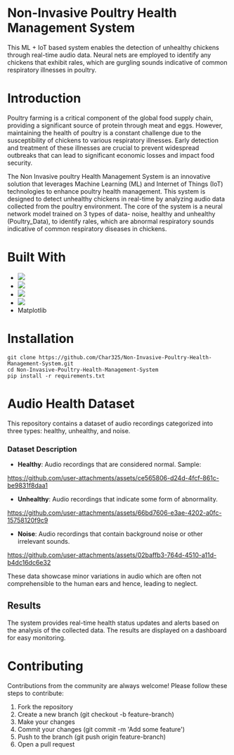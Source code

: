 # Non-Invasive Poultry Health Management System
This ML + IoT based system enables the detection of unhealthy chickens through real-time audio data. Neural nets are employed to identify any chickens that exhibit rales, which are gurgling sounds indicative of common respiratory illnesses in poultry.
# Introduction
Poultry farming is a critical component of the global food supply chain, providing a significant source of protein through meat and eggs. However, maintaining the health of poultry is a constant challenge due to the susceptibility of chickens to various respiratory illnesses. Early detection and treatment of these illnesses are crucial to prevent widespread outbreaks that can lead to significant economic losses and impact food security.

The Non Invasive poultry Health Management System is an innovative solution that leverages Machine Learning (ML) and Internet of Things (IoT) technologies to enhance poultry health management. This system is designed to detect unhealthy chickens in real-time by analyzing audio data collected from the poultry environment. The core of the system is a neural network model trained on 3 types of data- noise, healthy and unhealthy (Poultry_Data), to identify rales, which are abnormal respiratory sounds indicative of common respiratory diseases in chickens.

# Built With
* <img src= "https://img.shields.io/badge/TensorFlow-FF6F00?style=for-the-badge&logo=tensorflow&logoColor=white"/>
* <img src="https://img.shields.io/badge/Keras-FF0000?style=for-the-badge&logo=keras&logoColor=white"/>
* <img src="https://img.shields.io/badge/Numpy-777BB4?style=for-the-badge&logo=numpy&logoColor=white"/>
* <img src="https://img.shields.io/badge/Flask-000000?style=for-the-badge&logo=flask&logoColor=white" />
* Matplotlib
# Installation 
```
git clone https://github.com/Char325/Non-Invasive-Poultry-Health-Management-System.git
cd Non-Invasive-Poultry-Health-Management-System
pip install -r requirements.txt

```
# Audio Health Dataset

This repository contains a dataset of audio recordings categorized into three types: healthy, unhealthy, and noise.

### Dataset Description

- **Healthy**: Audio recordings that are considered normal.
  Sample:
  

https://github.com/user-attachments/assets/ce565806-d24d-4fcf-861c-be9831f8daa1


- **Unhealthy**: Audio recordings that indicate some form of abnormality.


https://github.com/user-attachments/assets/66bd7606-e3ae-4202-a0fc-15758120f9c9



- **Noise**: Audio recordings that contain background noise or other irrelevant sounds.


https://github.com/user-attachments/assets/02baffb3-764d-4510-a11d-b4dc16dc6e32

These data showcase minor variations in audio which are often not comprehensible to the human ears and hence, leading to neglect.


## Results

The system provides real-time health status updates and alerts based on the analysis of the collected data. The results are displayed on a dashboard for easy monitoring.

  
# Contributing
Contributions from the community are always welcome! Please follow these steps to contribute:

1. Fork the repository
2. Create a new branch (git checkout -b feature-branch)
3. Make your changes
4. Commit your changes (git commit -m 'Add some feature')
5. Push to the branch (git push origin feature-branch)
6. Open a pull request
